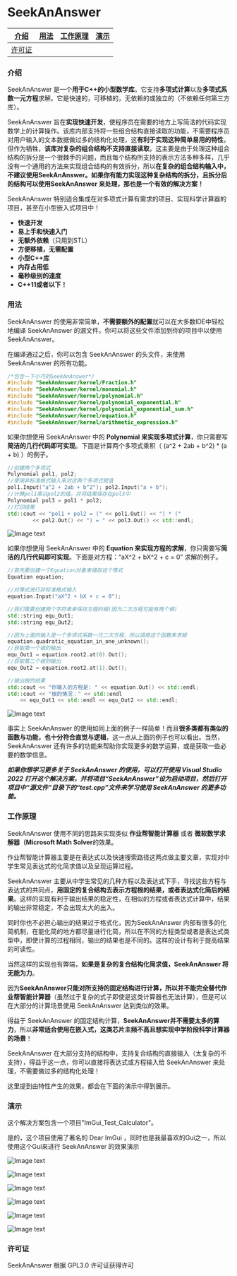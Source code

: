 # SeekAnAnswer

| [介绍](#介绍)     | [用法](#用法) | [工作原理](#工作原理) | [演示](#演示) |
| ----------------- | ------------- | --------------------- | ------------- |
| [许可证](#许可证) |               |                       |               |

### 介绍

SeekAnAnswer 是一个**用于C++的小型数学库**。它支持**多项式计算**以及**多项式系数一元方程**求解。它是快速的，可移植的，无依赖的或独立的（不依赖任何第三方库）。

SeekAnAnswer 旨在**实现快速开发**，使程序员在需要的地方上写简洁的代码实现数学上的计算操作。该库内部支持将一些组合结构直接读取的功能，不需要程序员对用户输入的文本数据做过多的结构化处理，这**有利于实现这种简单易用的特性**，但作为牺牲，**该库对复杂的组合结构不支持直接读取**，这主要是由于处理这种组合结构的拆分是一个很棘手的问题，而且每个结构所支持的表示方法多种多样，几乎没有一个通用的方法来实现组合结构的有效拆分，所以**在复杂的组合结构输入中，不建议使用SeekAnAnswer。如果你有能力实现这种复杂结构的拆分，且拆分后的结构可以使用SeekAnAnswer 来处理，那也是一个有效的解决方案！**

SeekAnAnswer 特别适合集成在对多项式计算有需求的项目、实现科学计算器的项目，甚至在小型嵌入式项目中！

- **快速开发**
- **易上手和快速入门**
- **无额外依赖**（只用到STL）
- **方便移植，无需配置**
- **小型C++库**
- **内存占用低**
- **毫秒级别的速度**
- **C++11或者以下！**

### 用法

SeekAnAnswer 的使用非常简单，**不需要额外的配置**就可以在大多数IDE中轻松地编译 SeekAnAnswer 的源文件。你可以将这些文件添加到你的项目中以使用 SeekAnAnswer。

在编译通过之后，你可以包含 SeekAnAnswer 的头文件，来使用 SeekAnAnswer 的所有功能。

```c++
/*包含一下小巧的SeekAnAnswer*/
#include "SeekAnAnswer/kernel/Fraction.h"
#include "SeekAnAnswer/kernel/monomial.h"
#include "SeekAnAnswer/kernel/polynomial.h"
#include "SeekAnAnswer/kernel/polynomial_exponential.h"
#include "SeekAnAnswer/kernel/polynomial_exponential_sum.h"
#include "SeekAnAnswer/kernel/equation.h"
#include "SeekAnAnswer/kernel/arithmetic_expression.h"
```

如果你想使用 SeekAnAnswer 中的 **Polynomial 来实现多项式计算**，你只需要写**简洁的几行代码即可实现**。下面是计算两个多项式乘积（ (a^2 + 2ab + b^2) * (a + b) ）的例子。

```c++
//创建两个多项式
Polynomial pol1, pol2;
//使用非标准格式输入来对这两个多项式赋值
pol1.Input("a^2 + 2ab + b^2"); pol2.Input("a + b");
//计算pol1乘以pol2的值，并将结果保存在pol3中
Polynomial pol3 = pol1 * pol2;
//打印结果
std::cout << "pol1 + pol2 = (" << pol1.Out() << ") * ("
		<< pol2.Out() << ") = " << pol3.Out() << std::endl;
```


![Image text](https://raw.githubusercontent.com/XiaoXueTu555/SeekAnAnswer/master/img-storage/Polynomial-test.png)



如果你想使用 SeekAnAnswer 中的 **Equation 来实现方程的求解**，你只需要写**简洁的几行代码即可实现**。下面是对方程：“aX^2 + bX^2 + c = 0” 求解的例子。

```c++
//首先要创建一个Equation对象来储存这个等式
Equation equation;

//对等式进行非标准格式输入
equation.Input("aX^2 + bX + c = 0");

//我们需要创建两个字符串来保存方程的根(因为二次方程可能有两个根)
std::string equ_Out1;
std::string equ_Out2;

//因为上面的输入是一个多项式系数一元二次方程，所以调用这个函数来求根
equation.quadratic_equation_in_one_unknown();
//获取第一个根的输出
equ_Out1 = equation.root2.at(0).Out();
//获取第二个根的输出
equ_Out2 = equation.root2.at(1).Out();

//输出根的结果
std::cout << "你输入的方程是: " << equation.Out() << std::endl;
std::cout << "根的情况：" << std::endl
	<< equ_Out1 << std::endl << equ_Out2 << std::endl;
```

![Image text](https://raw.githubusercontent.com/XiaoXueTu555/SeekAnAnswer/master/img-storage/Equation-test.png)


事实上 SeekAnAnswer 的使用如同上面的例子一样简单！而且**很多类都有类似的函数与功能，也十分符合直觉与逻辑**，这一点从上面的例子也可以看出。当然，SeekAnAnswer 还有许多的功能来帮助你实现更多的数学运算，或是获取一些必要的数学信息。

***如果你想学习更多关于 SeekAnAnswer 的使用，可以打开使用 Visual Studio 2022 打开这个解决方案，并将项目“SeekAnAnswer”设为启动项目，然后打开项目中“源文件”目录下的“test.cpp”文件来学习使用 SeekAnAnswer 的更多功能。***

### 工作原理

SeekAnAnswer 使用不同的思路来实现类似 **作业帮智能计算器** 或者 **微软数学求解器（Microsoft Math Solver**的效果。

作业帮智能计算器主要是在表达式以及快速搜索路径这两点做主要文章，实现对中学生常见表达式的化简求值以及呈现运算过程。

SeekAnAnswer 主要从中学生常见的几种方程以及表达式下手，寻找这些方程与表达式的共同点，**用固定的复合结构去表示方程根的结果，或者表达式化简后的结果**。这样的实现有利于输出结果的稳定性，在相似的方程或者表达式计算中，结果的输出非常稳定，不会出现太大的出入。

同时你也不必担心输出的结果过于格式化，因为SeekAnAnswer 内部有很多的化简机制，在能化简的地方都尽量进行化简，所以在不同的方程类型或者是表达式类型中，即使计算的过程相同，输出的结果也是不同的。这样的设计有利于提高结果的可读性。

当然这样的实现也有弊端，**如果是复杂的复合结构化简求值，SeekAnAnswer 将无能为力**。

因为**SeekAnAnswer只能对所支持的固定结构进行计算，所以并不能完全替代作业帮智能计算器**（虽然过于复杂的式子即使是这类计算器也无法计算），但是可以在大部分的计算场景使用 SeekAnAnswer 达到类似的效果。

得益于 SeekAnAnswer 的固定结构计算，**SeekAnAnswer并不需要太多的算力**，所以**非常适合使用在嵌入式，这类芯片主频不高且想实现中学阶段科学计算器的场景**！

SeekAnAnswer 在大部分支持的结构中，支持复合结构的直接输入（太复杂的不支持），得益于这一点，你可以直接将表达式或方程输入给 SeekAnAnswer 来处理，不需要做过多的结构化处理！

这里提到由特性产生的效果，都会在下面的演示中得到展示。

### 演示

这个解决方案包含一个项目"ImGui_Test_Calculator"。

是的，这个项目使用了著名的 Dear ImGui ，同时也是我最喜欢的Gui之一，所以使用这个Gui来进行 SeekAnAnswer 的效果演示

![Image text](https://raw.githubusercontent.com/XiaoXueTu555/SeekAnAnswer/master/img-storage/ImGui-test1.png)

![Image text](https://raw.githubusercontent.com/XiaoXueTu555/SeekAnAnswer/master/img-storage/ImGui-test2.png)

![Image text](https://raw.githubusercontent.com/XiaoXueTu555/SeekAnAnswer/master/img-storage/ImGui-test3.png)

![Image text](https://raw.githubusercontent.com/XiaoXueTu555/SeekAnAnswer/master/img-storage/ImGui-test4.png)

![Image text](https://raw.githubusercontent.com/XiaoXueTu555/SeekAnAnswer/master/img-storage/ImGui-test5.png)

![Image text](https://raw.githubusercontent.com/XiaoXueTu555/SeekAnAnswer/master/img-storage/ImGui-test6.png)

### 许可证

 SeekAnAnswer 根据 GPL3.0 许可证获得许可 

